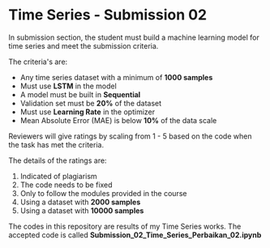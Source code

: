 ﻿# Time Series - Submission 02
In submission section, the student must build a machine learning model for time series and meet the submission criteria.

The criteria's are:

 - Any time series dataset with a minimum of **1000 samples**
 - Must use **LSTM** in the model
 - A model must be built in **Sequential**
 - Validation set must be **20%** of the dataset
 - Must use **Learning Rate** in the optimizer
 - Mean Absolute Error (MAE) is below **10%** of the data scale

Reviewers will give ratings by scaling from 1 - 5 based on the code when the task has met the criteria.

The details of the ratings are: 

 1. Indicated of plagiarism
 2. The code needs to be fixed
 3. Only to follow the modules provided in the course
 4. Using a dataset with **2000 samples**
 5. Using a dataset with **10000 samples**

 The codes in this repository are results of my Time Series works. The accepted code is called **Submission_02_Time_Series_Perbaikan_02.ipynb**

